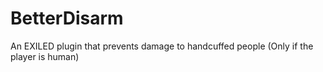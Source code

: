 # BetterDisarm

An EXILED plugin that prevents damage to handcuffed people (Only if the player is human)
